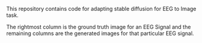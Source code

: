This repository contains code for adapting stable diffusion for EEG to Image task.

The rightmost column is the ground truth image for an EEG Signal and the remaining columns are the generated images for that particular EEG signal.
